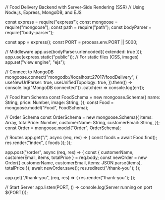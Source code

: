 // Food Delivery Backend with Server-Side Rendering (SSR)
// Using Node.js, Express, MongoDB, and EJS

const express = require("express");
const mongoose = require("mongoose");
const path = require("path");
const bodyParser = require("body-parser");

const app = express();
const PORT = process.env.PORT || 5000;

// Middleware
app.use(bodyParser.urlencoded({ extended: true }));
app.use(express.static("public")); // For static files (CSS, images)
app.set("view engine", "ejs");

// Connect to MongoDB
mongoose.connect("mongodb://localhost:27017/foodDelivery", {
    useNewUrlParser: true,
    useUnifiedTopology: true,
}).then(() => console.log("MongoDB connected"))
  .catch(err => console.log(err));

// Food Item Schema
const FoodSchema = new mongoose.Schema({
    name: String,
    price: Number,
    image: String,
});
const Food = mongoose.model("Food", FoodSchema);

// Order Schema
const OrderSchema = new mongoose.Schema({
    items: Array,
    totalPrice: Number,
    customerName: String,
    customerEmail: String,
});
const Order = mongoose.model("Order", OrderSchema);

// Routes
app.get("/", async (req, res) => {
    const foods = await Food.find();
    res.render("index", { foods });
});

app.post("/order", async (req, res) => {
    const { customerName, customerEmail, items, totalPrice } = req.body;
    const newOrder = new Order({ customerName, customerEmail, items: JSON.parse(items), totalPrice });
    await newOrder.save();
    res.redirect("/thank-you");
});

app.get("/thank-you", (req, res) => {
    res.render("thank-you");
});

// Start Server
app.listen(PORT, () => console.log(Server running on port ${PORT}));
